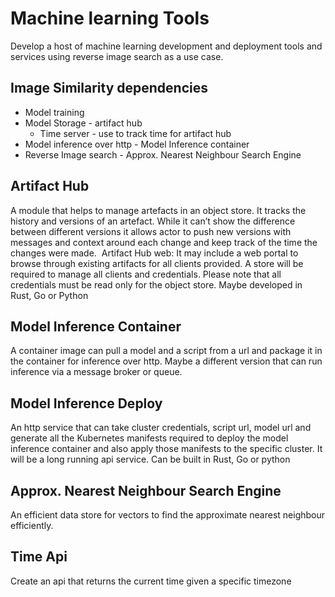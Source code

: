 # Machine learning Tools
Develop a host of machine learning development and deployment tools and services using reverse image search as a use case.

## Image Similarity dependencies
- Model training
- Model Storage - artifact hub
  - Time server - use to track time for artifact hub 
- Model inference over http - Model Inference container
- Reverse Image search - Approx. Nearest Neighbour Search Engine


## Artifact Hub
A module that helps to manage artefacts in an object store. It tracks the history and versions of an artefact. While it can’t show the difference between different versions it allows actor to push new versions with messages and context around each change and keep track of the time the changes were made.  Artifact Hub web: It may include a web portal to browse through existing artifacts for all clients provided. A store will be required to manage all clients and credentials. Please note that all credentials must be read only for the object store.  Maybe developed in Rust, Go or Python

## Model Inference Container
A container image can pull a model and a script from a url and package it in the container for inference over http. Maybe a different version that can run inference via a message broker or queue. 

## Model Inference Deploy
An http service that can take cluster credentials, script url, model url and generate all the Kubernetes manifests required to deploy the model inference container and also apply those manifests to the specific cluster. It will be a long running api service. Can be built in Rust, Go or python

## Approx. Nearest Neighbour Search Engine
An efficient data store for vectors to find the approximate nearest neighbour efficiently. 

## Time Api
Create an api that returns the current time given a specific timezone

